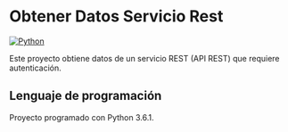 # Obtener Datos Servicio Rest
[![Python](https://badge.fury.io/gh/python%2Fcpython.svg)](https://badge.fury.io/gh/python%2Fcpython)

Este proyecto obtiene datos de un servicio REST (API REST) que requiere autenticación.

## Lenguaje de programación

Proyecto programado con Python 3.6.1.